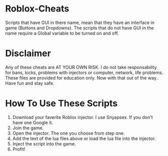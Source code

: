 # Roblox-Cheats
Scripts that have GUI in there name, mean that they have an interface in game (Buttons and Dropdowns). The scripts that do not have GUI in the name require a Global variable to be turned on and off.

# Disclaimer
Any of these cheats are AT YOUR OWN RISK. I do not take responsability for bans, kicks, problems with injectors or computer, network, life problems. These files are provided for education only.
Now with that out of the way.. Have fun and stay safe.


# How To Use These Scripts
1. Download your faverite Roblox injector. I use Snyapsex. If you don't have one Google it.
2. Join the game.
3. Open the injector. The one you choose from step one.
4. Add the text of the lua files above or load the lua file into the injector.
5. Inject the script into the game.
6. Profit!